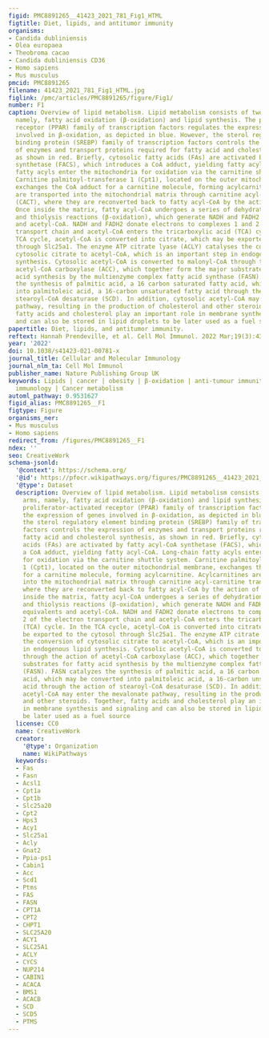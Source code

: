 ```yaml
---
figid: PMC8891265__41423_2021_781_Fig1_HTML
figtitle: Diet, lipids, and antitumor immunity
organisms:
- Candida dubliniensis
- Olea europaea
- Theobroma cacao
- Candida dubliniensis CD36
- Homo sapiens
- Mus musculus
pmcid: PMC8891265
filename: 41423_2021_781_Fig1_HTML.jpg
figlink: /pmc/articles/PMC8891265/figure/Fig1/
number: F1
caption: Overview of lipid metabolism. Lipid metabolism consists of two distinct arms,
  namely, fatty acid oxidation (β-oxidation) and lipid synthesis. The peroxisome proliferator-activated
  receptor (PPAR) family of transcription factors regulates the expression of genes
  involved in β-oxidation, as depicted in blue. However, the sterol regulatory element
  binding protein (SREBP) family of transcription factors controls the expression
  of enzymes and transport proteins required for fatty acid and cholesterol synthesis,
  as shown in red. Briefly, cytosolic fatty acids (FAs) are activated by fatty acyl-CoA
  synthetase (FACS), which introduces a CoA adduct, yielding fatty acyl-CoA. Long-chain
  fatty acyls enter the mitochondria for oxidation via the carnitine shuttle system.
  Carnitine palmitoyl-transferase 1 (Cpt1), located on the outer mitochondrial membrane,
  exchanges the CoA adduct for a carnitine molecule, forming acylcarnitine. Acylcarnitines
  are transported into the mitochondrial matrix through carnitine acyl-carnitine translocase
  (CACT), where they are reconverted back to fatty acyl-CoA by the action of Cpt2.
  Once inside the matrix, fatty acyl-CoA undergoes a series of dehydration, hydration
  and thiolysis reactions (β-oxidation), which generate NADH and FADH2 reducing equivalents
  and acetyl-CoA. NADH and FADH2 donate electrons to complexes 1 and 2 of the electron
  transport chain and acetyl-CoA enters the tricarboxylic acid (TCA) cycle. In the
  TCA cycle, acetyl-CoA is converted into citrate, which may be exported to the cytosol
  through Slc25a1. The enzyme ATP citrate lyase (ACLY) catalyses the conversion of
  cytosolic citrate to acetyl-CoA, which is an important step in endogenous lipid
  synthesis. Cytosolic acetyl-CoA is converted to malonyl-CoA through the action of
  acetyl-CoA carboxylase (ACC), which together form the major substrates for fatty
  acid synthesis by the multienzyme complex fatty acid synthase (FASN). FASN catalyzes
  the synthesis of palmitic acid, a 16 carbon saturated fatty acid, which may be converted
  into palmitoleic acid, a 16-carbon unsaturated fatty acid through the action of
  stearoyl-CoA desaturase (SCD). In addition, cytosolic acetyl-CoA may enter the mevalonate
  pathway, resulting in the production of cholesterol and other steroids. Together,
  fatty acids and cholesterol play an important role in membrane synthesis and signaling
  and can also be stored in lipid droplets to be later used as a fuel source
papertitle: Diet, lipids, and antitumor immunity.
reftext: Hannah Prendeville, et al. Cell Mol Immunol. 2022 Mar;19(3):432-444.
year: '2022'
doi: 10.1038/s41423-021-00781-x
journal_title: Cellular and Molecular Immunology
journal_nlm_ta: Cell Mol Immunol
publisher_name: Nature Publishing Group UK
keywords: Lipids | cancer | obesity | β-oxidation | anti-tumour immunity | Tumour
  immunology | Cancer metabolism
automl_pathway: 0.9531627
figid_alias: PMC8891265__F1
figtype: Figure
organisms_ner:
- Mus musculus
- Homo sapiens
redirect_from: /figures/PMC8891265__F1
ndex: ''
seo: CreativeWork
schema-jsonld:
  '@context': https://schema.org/
  '@id': https://pfocr.wikipathways.org/figures/PMC8891265__41423_2021_781_Fig1_HTML.html
  '@type': Dataset
  description: Overview of lipid metabolism. Lipid metabolism consists of two distinct
    arms, namely, fatty acid oxidation (β-oxidation) and lipid synthesis. The peroxisome
    proliferator-activated receptor (PPAR) family of transcription factors regulates
    the expression of genes involved in β-oxidation, as depicted in blue. However,
    the sterol regulatory element binding protein (SREBP) family of transcription
    factors controls the expression of enzymes and transport proteins required for
    fatty acid and cholesterol synthesis, as shown in red. Briefly, cytosolic fatty
    acids (FAs) are activated by fatty acyl-CoA synthetase (FACS), which introduces
    a CoA adduct, yielding fatty acyl-CoA. Long-chain fatty acyls enter the mitochondria
    for oxidation via the carnitine shuttle system. Carnitine palmitoyl-transferase
    1 (Cpt1), located on the outer mitochondrial membrane, exchanges the CoA adduct
    for a carnitine molecule, forming acylcarnitine. Acylcarnitines are transported
    into the mitochondrial matrix through carnitine acyl-carnitine translocase (CACT),
    where they are reconverted back to fatty acyl-CoA by the action of Cpt2. Once
    inside the matrix, fatty acyl-CoA undergoes a series of dehydration, hydration
    and thiolysis reactions (β-oxidation), which generate NADH and FADH2 reducing
    equivalents and acetyl-CoA. NADH and FADH2 donate electrons to complexes 1 and
    2 of the electron transport chain and acetyl-CoA enters the tricarboxylic acid
    (TCA) cycle. In the TCA cycle, acetyl-CoA is converted into citrate, which may
    be exported to the cytosol through Slc25a1. The enzyme ATP citrate lyase (ACLY) catalyses
    the conversion of cytosolic citrate to acetyl-CoA, which is an important step
    in endogenous lipid synthesis. Cytosolic acetyl-CoA is converted to malonyl-CoA
    through the action of acetyl-CoA carboxylase (ACC), which together form the major
    substrates for fatty acid synthesis by the multienzyme complex fatty acid synthase
    (FASN). FASN catalyzes the synthesis of palmitic acid, a 16 carbon saturated fatty
    acid, which may be converted into palmitoleic acid, a 16-carbon unsaturated fatty
    acid through the action of stearoyl-CoA desaturase (SCD). In addition, cytosolic
    acetyl-CoA may enter the mevalonate pathway, resulting in the production of cholesterol
    and other steroids. Together, fatty acids and cholesterol play an important role
    in membrane synthesis and signaling and can also be stored in lipid droplets to
    be later used as a fuel source
  license: CC0
  name: CreativeWork
  creator:
    '@type': Organization
    name: WikiPathways
  keywords:
  - Fas
  - Fasn
  - Acsl1
  - Cpt1a
  - Cpt1b
  - Slc25a20
  - Cpt2
  - Hps3
  - Acy1
  - Slc25a1
  - Acly
  - Gnat2
  - Ppia-ps1
  - Cabin1
  - Acc
  - Scd1
  - Ptms
  - FAS
  - FASN
  - CPT1A
  - CPT2
  - CHPT1
  - SLC25A20
  - ACY1
  - SLC25A1
  - ACLY
  - CYCS
  - NUP214
  - CABIN1
  - ACACA
  - BMS1
  - ACACB
  - SCD
  - SCD5
  - PTMS
---
```


